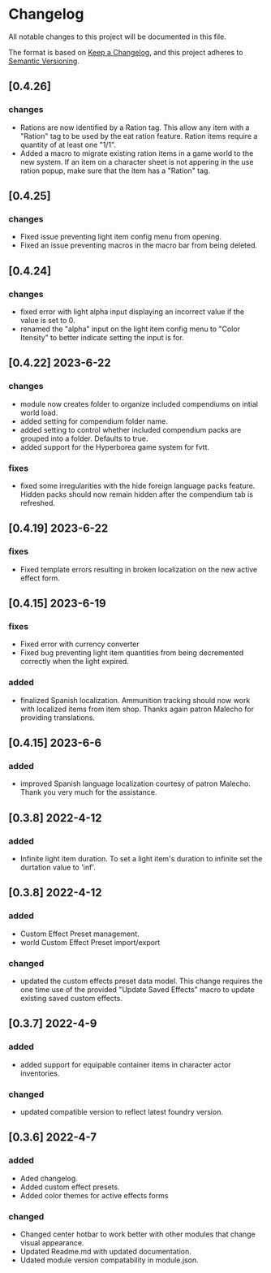# Changelog
All notable changes to this project will be documented in this file.

The format is based on [Keep a Changelog](https://keepachangelog.com/en/1.0.0/),
and this project adheres to [Semantic Versioning](https://semver.org/spec/v2.0.0.html).

## [0.4.26]
### changes
- Rations are now identified by a Ration tag. This allow any item with a "Ration" tag to be used by the eat ration feature. Ration items require a quantity of at least one "1/1".
- Added a macro to migrate existing ration items in a game world to the new system. If an item on a character sheet is not appering in the use ration popup, make sure that the item has a "Ration" tag.

## [0.4.25]
### changes
- Fixed issue preventing light item config menu from opening.
- Fixed an issue preventing macros in the macro bar from being deleted.

## [0.4.24]
### changes
- fixed error with light alpha input displaying an incorrect value if the value is set to 0.
- renamed the "alpha" input on the light item config menu to "Color Itensity" to better indicate setting the input is for.

## [0.4.22] 2023-6-22
### changes
- module now creates folder to organize included compendiums on intial world load.
- added setting for compendium folder name.
- added setting to control whether included compendium packs are grouped into a folder. Defaults to true.
- added support for the Hyperborea game system for fvtt.

### fixes
- fixed some irregularities with the hide foreign language packs feature. Hidden packs should now remain hidden after the compendium tab is refreshed.

## [0.4.19] 2023-6-22
### fixes
- Fixed template errors resulting in broken localization on the new active effect form.

## [0.4.15] 2023-6-19
### fixes
- Fixed error with currency converter
- Fixed bug preventing light item quantities from being decremented correctly when the light expired.
### added
- finalized Spanish localization. Ammunition tracking should now work with localized items from item shop. Thanks again patron Malecho for providing translations.

## [0.4.15] 2023-6-6
### added
- improved Spanish language localization courtesy of patron Malecho. Thank you very much for the assistance.

## [0.3.8] 2022-4-12
### added
- Infinite light item duration. To set a light item's duration to infinite set the durtation value to 'inf'.

## [0.3.8] 2022-4-12
### added
- Custom Effect Preset management.
- world Custom Effect Preset import/export 

### changed
- updated the custom effects preset data model. This change requires the one time use of the provided "Update Saved Effects" macro to update existing saved custom effects.


## [0.3.7] 2022-4-9
### added
- added support for equipable container items in character actor inventories.

### changed
- updated compatible version to reflect latest foundry version.

## [0.3.6] 2022-4-7
### added

- Aded changelog.
- Added custom effect presets.
- Added color themes for active effects forms

### changed
- Changed center hotbar to work better with other modules that change visual appearance.
- Updated Readme.md with updated documentation.
- Udated module version compatability in module.json.
